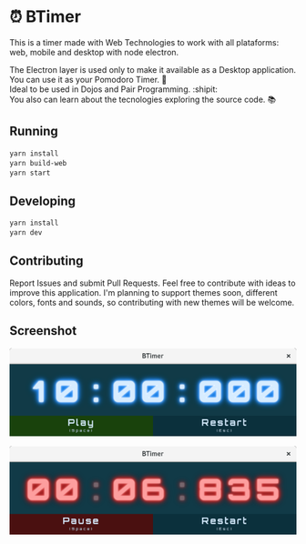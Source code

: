 # :alarm_clock: BTimer

This is a timer made with Web Technologies to work with all plataforms: web, mobile and desktop with node electron.

The Electron layer is used only to make it available as a Desktop application.  
You can use it as your Pomodoro Timer. :tomato:  
Ideal to be used in Dojos and Pair Programming. :shipit:   
You also can learn about the tecnologies exploring the source code. :books:

## Running

```sh
yarn install
yarn build-web
yarn start
```

## Developing

```sh
yarn install
yarn dev
```

## Contributing

Report Issues and submit Pull Requests. Feel free to contribute with ideas to improve this application. I'm planning to support themes soon, different colors, fonts and sounds, so contributing with new themes will be welcome.

## Screenshot

![BTimer Screenshot 1](./screenshot.png)

![BTimer Screenshot 2](./screenshot2.png)

